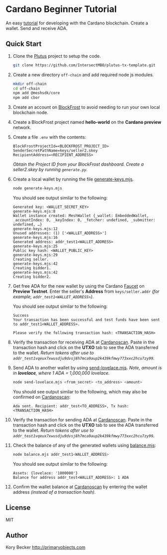 Cardano Beginner Tutorial
=========================

An easy [tutorial](https://medium.datadriveninvestor.com/creating-my-first-cardano-wallet-a-journey-into-blockchain-development-6c35d0712617?sk=53e5be550b95c9e369a6eaba12ce8c3f) for developing with the Cardano blockchain. Create a wallet. Send and receive ADA.

## Quick Start

1. Clone the [Plutus](https://github.com/IntersectMBO/plutus-tx-template.git) project to setup the code.

    ```bash
    git clone https://github.com/IntersectMBO/plutus-tx-template.git
    ```
2. Create a new directory `off-chain` and add required node js modules.

    ```bash
    mkdir off-chain
    cd off-chain
    npm add @meshsdk/core
    npm add cbor
    ```
3. Create an account on [BlockFrost](https://blockfrost.io/dashboard) to avoid needing to run your own local blockchain node.
4. Create a BlockFrost project named **hello-world** on the **Cardano preview** network.
5. Create a file `.env` with the contents:
    ```
    BlockFrostProjectId=<BLOCKFROST_PROJECT_ID>
    SenderSecretPathName=keys/seller2.skey
    RecipientAddress=<RECIPIENT_ADDRESS>
    ```

    *Obtain the Project ID from your BlockFrost dashboard. Create a seller2.skey by running `generate.py`.*
6. Create a local wallet by running the file [generate-keys.mjs](generate-keys.mjs).

    ```bash
    node generate-keys.mjs
    ```

    You should see output similar to the following:

    ```
    Generated key: <WALLET_SECRET_KEY>
    generate-keys.mjs:8
    Wallet instance created: MeshWallet {_wallet: EmbeddedWallet, _accountIndex: 0, _keyIndex: 0, _fetcher: undefined, _submitter: undefined, …}
    generate-keys.mjs:12
    Unused addresses: (1) ['<WALLET_ADDRESS>']
    generate-keys.mjs:16
    Generated address: addr_test1<WALLET_ADDRESS>
    generate-keys.mjs:25
    Public key hash: <WALLET_PUBLIC_KEY>
    generate-keys.mjs:29
    Creating seller.
    generate-keys.mjs:42
    Creating bidder1.
    generate-keys.mjs:42
    Creating bidder2.
    ```
7. Get free ADA for the new wallet by using the Cardano [Faucet](https://docs.cardano.org/cardano-testnets/tools/faucet/) on **Preview Testnet**. Enter the seller's **Address** from `keys/seller.addr` *(for example, `addr_test1<WALLET_ADDRESS>`)*.

    You should see output similar to the following:

    ```
    Success
    Your transaction has been successful and test funds have been sent to addr_test1<WALLET_ADDRESS>.

    Please verify the following transaction hash: <TRANSACTION_HASH>
    ```
8. Verify the transaction for receiving ADA at [Cardanoscan](https://preview.cardanoscan.io). Paste in the transaction hash and click on the **UTXO** tab to see the ADA transferred to the wallet. *Return tokens after use to `addr_test1vqeux7xwusdju9dvsj8h7mca9aup2k439kfmwy773xxc2hcu7zy99`.*
9. Send ADA to another wallet by using [send-lovelace.mjs](send-lovelace.mjs). *Note, amount is in **lovelace**, where 1 ADA = 1,000,000 lovelace.*

    ```bash
    node send-lovelace.mjs <from_secret> <to_address> <amount>
    ```

    You should see output similar to the following, which may also be confirmed on [Cardanoscan](https://preview.cardanoscan.io):

    ```
    Ada sent. Recipient: addr_test<TO_ADDRESS>, Tx hash: <TRANSACTION_HASH>
    ```
10. Verify the transaction for sending ADA at [Cardanoscan](https://preview.cardanoscan.io). Paste in the transaction hash and click on the **UTXO** tab to see the ADA transferred to the wallet. *Return tokens after use to `addr_test1vqeux7xwusdju9dvsj8h7mca9aup2k439kfmwy773xxc2hcu7zy99`.*
11. Check the balance of any of the generated wallets using [balance.mjs](balance.mjs):

    ```bash
    node balance.mjs addr_test1<WALLET_ADDRESS>
    ```

    You should see output similar to the following:

    ```
    Assets: {lovelace: '1000000'}
    Balance for address addr_test<WALLET_ADDRESS>: 1 ADA
    ```
12. Confirm the wallet balance at [Cardanoscan](https://preview.cardanoscan.io) by entering the wallet address *(instead of a transaction hash)*.

## License

MIT

## Author

Kory Becker
http://primaryobjects.com

